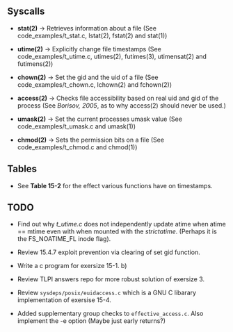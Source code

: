 ## Syscalls

- **stat(2)** -> Retrieves information about a file
    (See code_examples/t_stat.c, lstat(2), fstat(2) and stat(1))

- **utime(2)** -> Explicitly change file timestamps
    (See code_examples/t_utime.c, utimes(2), futimes(3), utimensat(2) and futimens(2))

- **chown(2)** -> Set the gid and the uid of a file
    (See code_examples/t_chown.c, lchown(2) and fchown(2))

- **access(2)** -> Checks file accessibility based on real uid and gid of the process
    (See *Borisov, 2005*, as to why access(2) should never be used.)

- **umask(2)** -> Set the current processes umask value
    (See code_examples/t_umask.c and umask(1))

- **chmod(2)** -> Sets the permission bits on a file
    (See code_examples/t_chmod.c and chmod(1))

## Tables

- See **Table 15-2** for the effect various functions have on timestamps.

## TODO

- Find out why *t_utime.c* does not independently update atime when
  atime == mtime even with when mounted with the *strictatime*.
  (Perhaps it is the FS_NOATIME_FL inode flag).

- Review 15.4.7 exploit prevention via clearing of set gid function.

- Write a c program for exersize 15-1. b)

- Review TLPI answers repo for more robust solution of exersize 3.

- Review ```sysdeps/posix/euidaccess.c``` which is a GNU C libarary implementation
  of exersise 15-4.

- Added supplementary group checks to ```effective_access.c```. Also implement
  the -e option (Maybe just early returns?)

